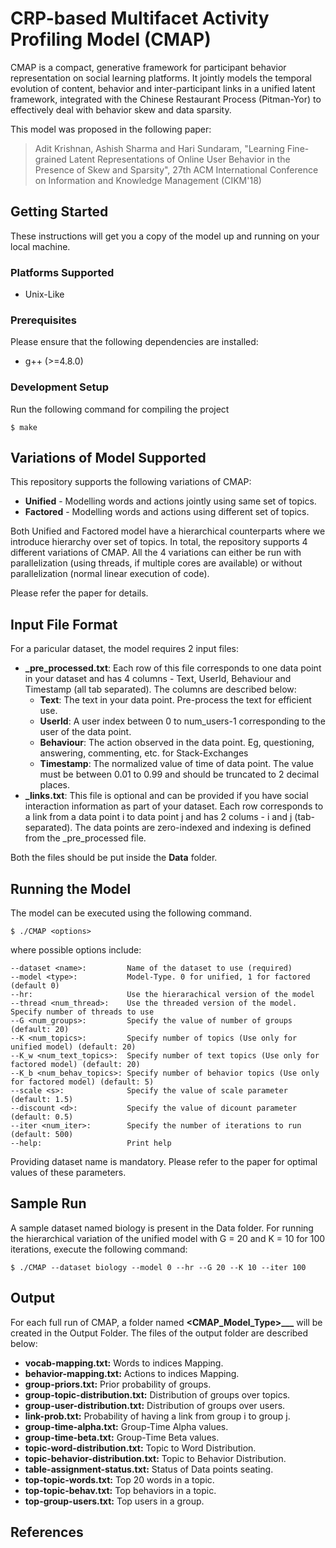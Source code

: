 # CRP-based Multifacet Activity Profiling Model (CMAP)

CMAP is a compact, generative framework for participant behavior representation on social learning platforms. It jointly models the temporal evolution of content, behavior and inter-participant links in a unified latent framework, integrated with the Chinese Restaurant Process (Pitman-Yor) to effectively deal with behavior skew and data sparsity. 

This model was proposed in the following paper:

> Adit Krishnan, Ashish Sharma and Hari Sundaram, "Learning Fine-grained Latent Representations of Online User Behavior in the Presence of Skew and Sparsity", 
> 27th ACM International Conference on Information and Knowledge Management (CIKM'18)

## Getting Started

These instructions will get you a copy of the model up and running on your local machine.

### Platforms Supported

- Unix-Like

### Prerequisites

Please ensure that the following dependencies are installed: 
- g++ (>=4.8.0)


### Development Setup

Run the following command for compiling the project

```
$ make
```

## Variations of Model Supported

This repository supports the following variations of CMAP:

- **Unified** - Modelling words and actions jointly using same set of topics.
- **Factored** - Modelling words and actions using different set of topics.

Both Unified and Factored model have a hierarchical counterparts where we introduce hierarchy over set of topics. In total, the repository supports 4 different variations of CMAP. All the 4 variations can either be run with parallelization (using threads, if multiple cores are available) or without parallelization (normal linear execution of code). 

Please refer the paper for details. 

## Input File Format

For a paricular dataset, the model requires 2 input files:

- **<dataset>_pre_processed.txt**: Each row of this file corresponds to one data point in your dataset and has 4 columns - Text, UserId, Behaviour and Timestamp (all tab separated).  The columns are described below:
    - **Text**: The text in your data point. Pre-process the text for efficient use.
    - **UserId**: A user index between 0 to num_users-1 corresponding to the user of the data point.
    - **Behaviour**: The action observed in the data point. Eg, questioning, answering, commenting, etc. for Stack-Exchanges
    - **Timestamp**: The normalized value of time of data point. The value must be between 0.01 to 0.99 and should be truncated to 2 decimal places. 
- **<dataset>_links.txt**: This file is optional and can be provided if you have social interaction information as part of your dataset. Each row corresponds to a link from a data point i to data point j and has 2 colums - i and j (tab-separated). The data points are zero-indexed and indexing is defined from the <dataset>_pre_processed file.

Both the files should be put inside the **Data** folder.

## Running the Model

The model can be executed using the following command.

```
$ ./CMAP <options>
```

where possible options include:

```
--dataset <name>:         Name of the dataset to use (required)
--model <type>:           Model-Type. 0 for unified, 1 for factored (default 0)
--hr:                     Use the hierarachical version of the model
--thread <num_thread>:    Use the threaded version of the model. Specify number of threads to use
--G <num_groups>:         Specify the value of number of groups (default: 20)
--K <num_topics>:         Specify number of topics (Use only for unified model) (default: 20)
--K_w <num_text_topics>:  Specify number of text topics (Use only for factored model) (default: 20)
--K_b <num_behav_topics>: Specify number of behavior topics (Use only for factored model) (default: 5)
--scale <s>:              Specify the value of scale parameter (default: 1.5)
--discount <d>:           Specify the value of dicount parameter (default: 0.5)
--iter <num_iter>:        Specify the number of iterations to run (default: 500)
--help:                   Print help
```

Providing dataset name is mandatory. Please refer to the paper for optimal values of these parameters.

## Sample Run
A sample dataset named biology is present in the Data folder. For running the hierarchical variation of the unified model with G = 20 and K = 10 for 100 iterations, execute the following command:
```
$ ./CMAP --dataset biology --model 0 --hr --G 20 --K 10 --iter 100
```

## Output
For each full run of CMAP, a folder named **<CMAP_Model_Type>\_<K>\_<G>\_<dataset>** will be created in the Output Folder. The files of the output folder are described below:

- **vocab-mapping.txt:** Words to indices Mapping.
- **behavior-mapping.txt:** Actions to indices Mapping. 
- **group-priors.txt:** Prior probability of groups.
- **group-topic-distribution.txt:** Distribution of groups over topics.
- **group-user-distribution.txt:** Distribution of groups over users.
- **link-prob.txt:** Probability of having a link from group i to group j.
- **group-time-alpha.txt:** Group-Time Alpha values.
- **group-time-beta.txt:** Group-Time Beta values.
- **topic-word-distribution.txt:** Topic to Word Distribution.
- **topic-behavior-distribution.txt:** Topic to Behavior Distribution.
- **table-assignment-status.txt:** Status of Data points seating.
- **top-topic-words.txt:** Top 20 words in a topic.
- **top-topic-behav.txt:** Top behaviors in a topic.
- **top-group-users.txt:** Top users in a group.

## References
